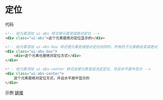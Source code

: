 # 定位

代码

```html
<!-- 给元素添加 ui-abs 样式使元素变成绝对定位 -->
<div class="ui-abs">这个元素是绝对定位显示的</div>

<!-- 给元素添加 ui-abs-box 样式使元素变成绝对定位的同时，所有的子元素都会变成绝对定位 -->
<div class="ui-abs-box">
    <div>这个元素也是绝对定位方式</div>
</div>

<!-- 给元素添加 ui-abs-center 样式会使元素变成决定定位，并且水平居中显示 -->
<div class="ui-abs-center">
    这个元素是绝对定位方式，并且水平居中显示的
</div>
```

示例 [链接](http://alidemo.yidake.com/Actui/position)